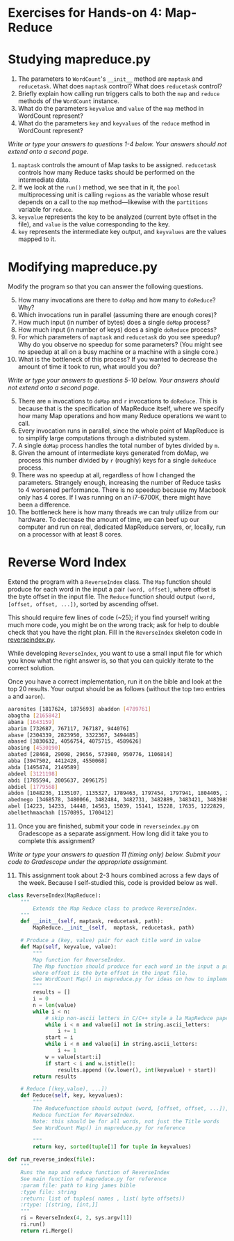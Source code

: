 # Exercises for Hands-on 4: Map-Reduce

# Studying mapreduce.py

1. The parameters to `WordCount`'s `__init__` method are `maptask` and `reducetask`. What does `maptask` control? What does `reducetask` control?
2. Briefly explain how calling run triggers calls to both the `map` and `reduce` methods of the `WordCount` instance.
3. What do the parameters `keyvalue` and `value` of the `map` method in WordCount represent?
4. What do the parameters `key` and `keyvalues` of the `reduce` method in WordCount represent?

*Write or type your answers to questions 1-4 below. Your answers should not extend onto a second page.*

1. `maptask` controls the amount of Map tasks to be assigned. `reducetask` controls how many Reduce tasks should be performed on the intermediate data.
2. If we look at the `run()` method, we see that in it, the `pool` multiprocessing unit is calling `regions` as the variable whose result depends on a call to the `map` method—likewise with the `partitions` variable for `reduce`.
3. `keyvalue` represents the key to be analyzed (current byte offset in the file), and `value` is the value corresponding to the key.
4. `key` represents the intermediate key output, and `keyvalues` are the values mapped to it.

# Modifying mapreduce.py
Modify the program so that you can answer the following questions.

5. How many invocations are there to `doMap` and how many to `doReduce`? Why?
6. Which invocations run in parallel (assuming there are enough cores)?
7. How much input (in number of bytes) does a single `doMap` process?
8. How much input (in number of keys) does a single `doReduce` process?
9. For which parameters of `maptask` and `reducetask` do you see speedup? Why do you observe no speedup for some parameters? (You might see no speedup at all on a busy machine or a machine with a single core.)
10. What is the bottleneck of this process? If you wanted to decrease the amount of time it took to run, what would you do?

*Write or type your answers to questions 5-10 below. Your answers should not extend onto a second page.*

5. There are `m` invocations to `doMap` and `r` invocations to `doReduce`. This is because that is the specification of MapReduce itself, where we specify how many Map operations and how many Reduce operations we want to call.
6. Every invocation runs in parallel, since the whole point of MapReduce is to simplify large computations through a distributed system.
7. A single `doMap` process handles the total number of bytes divided by `m`.
8. Given the amount of intermediate keys generated from doMap, we process this number divided by `r` (roughly) keys for a single `doReduce` process.
9. There was no speedup at all, regardless of how I changed the parameters. Strangely enough, increasing the number of Reduce tasks to 4 worsened performance. There is no speedup because my Macbook only has 4 cores. If I was running on an i7-6700K, there might have been a difference.
10. The bottleneck here is how many threads we can truly utilize from our hardware. To decrease the amount of time, we can beef up our computer and run on real, dedicated MapReduce servers, or, locally, run on a processor with at least 8 cores.

# Reverse Word Index
Extend the program with a `ReverseIndex` class. The `Map` function should produce for each word in the input a pair `(word, offset)`, where offset is the byte offset in the input file. The `Reduce` function should output `(word, [offset, offset, ...])`, sorted by ascending offset.

This should require few lines of code (~25); if you find yourself writing much more code, you might be on the wrong track; ask for help to double check that you have the right plan. Fill in the `ReverseIndex` skeleton code in [reverseindex.py](https://web.mit.edu/6.033/www/assignments/reverseindex.py).

While developing `ReverseIndex`, you want to use a small input file for which you know what the right answer is, so that you can quickly iterate to the correct solution.

Once you have a correct implementation, run it on the bible and look at the top 20 results. Your output should be as follows (without the top two entries `a` and `aaron`).

```bash
aaronites [1817624, 1875693] abaddon [4789761]
abagtha [2165842]
abana [1643159]
abarim [732687, 767117, 767187, 944076]
abase [2304339, 2823950, 3322367, 3494485]
abased [3830632, 4056754, 4075715, 4589626]
abasing [4530190]
abated [28468, 29098, 29656, 573980, 950776, 1106814]
abba [3947502, 4412428, 4550068]
abda [1495474, 2149589]
abdeel [3121198]
abdi [1785594, 2005637, 2096175]
abdiel [1779568]
abdon [1048236, 1135107, 1135327, 1789463, 1797454, 1797941, 1804405, 2036728]
abednego [3468578, 3480066, 3482484, 3482731, 3482889, 3483421, 3483989, 3484242, 3484673, 3484736, 3485390, 3485499, 3485959, 3486358, 3486570]
abel [14223, 14233, 14448, 14563, 15039, 15141, 15228, 17635, 1222829, 1448386, 1448550, 1449216, 3834153, 4040933, 4686214, 4695492]
abelbethmaachah [1570895, 1700412]
```

11. Once you are finished, submit your code in `reverseindex.py` on Gradescope as a separate assignment. How long did it take you to complete this assignment?

*Write or type your answers to question 11 (timing only) below. Submit your code to Gradescope under the appropriate assignment.*

11. This assignment took about 2-3 hours combined across a few days of the week. Because I self-studied this, code is provided below as well.

```python
class ReverseIndex(MapReduce):
    """
        Extends the Map Reduce class to produce ReverseIndex.
    """
    def __init__(self, maptask, reducetask, path):
        MapReduce.__init__(self,  maptask, reducetask, path)

    # Produce a (key, value) pair for each title word in value
    def Map(self, keyvalue, value):
        """
        Map function for ReverseIndex.
        The Map function should produce for each word in the input a pair (word, offset),
        where offset is the byte offset in the input file.
        See WordCount Map() in mapreduce.py for ideas on how to implement.
        """
        results = []
        i = 0
        n = len(value)
        while i < n:
            # skip non-ascii letters in C/C++ style a la MapReduce paper:
            while i < n and value[i] not in string.ascii_letters:
                i += 1
            start = i
            while i < n and value[i] in string.ascii_letters:
                i += 1
            w = value[start:i]
            if start < i and w.istitle():
                results.append ((w.lower(), int(keyvalue) + start))
        return results

    # Reduce [(key,value), ...])
    def Reduce(self, key, keyvalues):
        """
        The Reducefunction should output (word, [offset, offset, ...]), sorted by ascending offset.
        Reduce function for ReverseIndex.
        Note: this should be for all words, not just the Title words
        See WordCount Map() in mapreduce.py for reference

        """
        return key, sorted(tuple[1] for tuple in keyvalues)

def run_reverse_index(file):
    """
    Runs the map and reduce function of ReverseIndex
    See main function of mapreduce.py for reference
    :param file: path to king james bible
    :type file: string
    :return: list of tuples( names , list( byte offsets))
    :rtype: [(string, [int,]]
    """
    ri = ReverseIndex(4, 2, sys.argv[1])
    ri.run()
    return ri.Merge()
```
